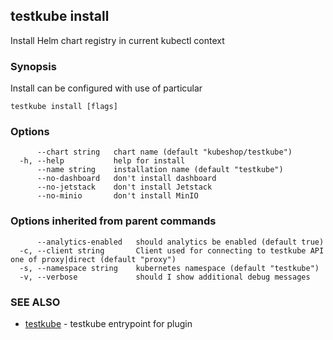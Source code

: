 ## testkube install

Install Helm chart registry in current kubectl context

### Synopsis

Install can be configured with use of particular 

```
testkube install [flags]
```

### Options

```
      --chart string   chart name (default "kubeshop/testkube")
  -h, --help           help for install
      --name string    installation name (default "testkube")
      --no-dashboard   don't install dashboard
      --no-jetstack    don't install Jetstack
      --no-minio       don't install MinIO
```

### Options inherited from parent commands

```
      --analytics-enabled   should analytics be enabled (default true)
  -c, --client string       Client used for connecting to testkube API one of proxy|direct (default "proxy")
  -s, --namespace string    kubernetes namespace (default "testkube")
  -v, --verbose             should I show additional debug messages
```

### SEE ALSO

* [testkube](testkube.md)	 - testkube entrypoint for plugin

